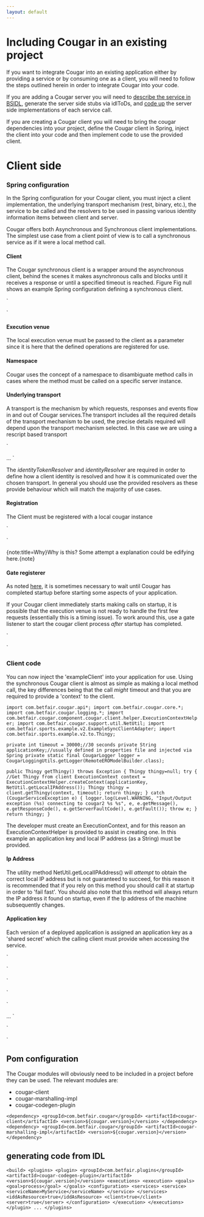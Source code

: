 ```yaml
---
layout: default
---
```

# Including Cougar in an existing project

If you want to integrate Cougar into an existing application either by providing a service or by consuming one as a client,
you will need to follow the steps outlined herein in order to integrate Cougar into your code.

If you are adding a Cougar server you will need to [describe the service in BSIDL](Defining_Your_Service_in_BSIDL_for_Cougar.html),
generate the server side stubs via idlToDs, and [code up](Implementing_a_Cougar_Service_Interface_in_Java.html) the server
side implementations of each service call.

If you are creating a Cougar client you will need to bring the cougar dependencies into your project, define the Cougar
client in Spring, inject the client into
your code and then implement  code to use the provided client.

# Client side

###  Spring configuration

In the Spring configuration for your Cougar client, you must inject a client implementation, the underlying transport
mechanism (rest, binary, etc.), the service to be called and the resolvers to be used in passing various identity information
items between client and server.

Cougar offers both Asynchronous and Synchronous client implementations. The simplest use case from a client point of view
is to call a synchronous service as if it were a local method call.

#### Client

The Cougar synchronous client is a wrapper around the asynchronous client, behind the scenes it makes asynchronous calls
and blocks until it receives a response or until a specified timeout is reached. Figure Fig null shows an example Spring
configuration defining a synchronous client.

`
<!-- Synchronous client -->
<bean name="exampleClient" class="com.betfair.example.v2.ExampleAdapter" depends-on="exampleRegistration">
    <property name="asynchronousClient">
        <!-- Asynchronous client -->
        <bean class="com.betfair.example.v2.ExampleClientImpl">
            <constructor-arg ref="cougar.core.ExecutionVenue"/>
        </bean>
    </property>
</bean>
`

#### Execution venue

The local execution venue must be passed to the client as a parameter since it is here that the defined operations are
registered for use.

#### Namespace

Cougar uses the concept of a namespace to disambiguate method calls in cases where the method must be called on a specific
server instance.

#### Underlying transport

A transport is the mechanism by which requests, responses and events flow in and out of Cougar services.The transport
includes all the required details of the transport mechanism to be used, the precise details required will depend upon
the transport mechanism selected. In this case we are using a rescript based transport

`
<!-- Underlying transport -->
<bean parent="abstractRescriptTransport" id="exampleClientTransport">
    <constructor-arg>
        <bean class="com.betfair.example.v2.rescript.ExampleRescriptServiceBindingDescriptor"/>
    </constructor-arg>
    <property name="remoteAddress" value="http://$EXAMPLE_SERVICE{example.hostname}/api"/>
    <property name="exceptionFactory">
        <bean class="com.betfair.example.v2.exception.ExampleExceptionFactory"/>
    </property>
    <property name="identityTokenResolver" ref="pcidentityTokenResolver"/>
    <property name="identityResolver" ref="pcidentityResolver"/>
</bean>
...
<bean id="pcidentityResolver" class="com.betfair.cougar.component.cougar.client.identity.resolver.PlatformClientIdentityResolver" />
<bean id="pcidentityTokenResolver" class="com.betfair.cougar.component.cougar.client.identity.resolver.PlatformClientIdentityTokenResolver" />
`

The _identityTokenResolver_ and _identityResolver_ are required in order to define how a client identity is resolved and
how it is communicated over the chosen transport. In general you should use the provided resolvers as these provide
behaviour which will match the majority of use cases.

#### Registration

The Client must be registered with a local cougar instance

`
<!-- Register the client with local Cougar -->
<bean class="com.betfair.cougar.core.impl.ev.ClientServiceRegistration" id="exampleRegistration">
    <property name="resolver">
        <bean class="com.betfair.example.v2.ExampleClientExecutableResolver" init-method="init">
            <property name="defaultOperationTransport" ref="exampleClientTransport"/>
        </bean>
    </property>
    <property name="serviceDefinition">
        <bean class="com.betfair.example.v2.ExampleServiceDefinition"/>
    </property>
</bean>
`

{note:title=Why}Why is this? Some attempt a explanation could be edifying here.{note}

#### Gate registerer

As noted [here](Waiting_for_Cougar_to_Start.html), it is sometimes necessary to wait until Cougar has completed startup
before starting some aspects of your application.

If your Cougar client immediately starts making calls on startup, it is possible that the execution venue is not ready to
handle the first few requests (essentially this is a timing issue). To work around this, use a gate listener to start the
cougar client process _after_ startup has completed.

`
<!-- this starts the eroModelManager AFTER cougar has been initialised -->
<bean id="cacheFactoryRegisterer" parent="cougar.core.GateRegisterer">
    <constructor-arg>
        <bean parent="cougar.core.GateListener" p:bean-ref="eroModelManager" p:method="start" p:priority="-20"/>
    </constructor-arg>
</bean>
`

### Client code

You can now inject the 'exampleClient' into your application for use. Using the synchronous Cougar client is almost as
simple as making a local method call, the key differences being that the call _might_ timeout and that you are required
to provide a 'context' to the client.

`
import com.betfair.cougar.api*;
import com.betfair.cougar.core.*;
import com.betfair.cougar.logging.*;
import com.betfair.cougar.component.cougar.client.helper.ExecutionContextHelper;
import com.betfair.cougar.support.util.NetUtil;
import com.betfair.sports.example.v2.ExampleSyncClientAdapter;
import com.betfair.sports.example.v2.to.Thingy;
`

`
private int timeout = 30000;//30 seconds
private String applicationKey;//usually defined in properties file and injected via Spring
private static final CougarLogger logger = CougarLoggingUtils.getLogger(RemoteEROModelBuilder.class);
`

`
public Thingy getThingy() throws Exception {
    Thingy thingy=null;
    try {
        //Get Thingy from client
        ExecutionContext context = ExecutionContextHelper.createContext(applicationKey, NetUtil.getLocalIPAddress());
        Thingy thingy = client.getThingy(context, timeout);
        return thingy;
    } catch (CougarServiceException e) {
        logger.log(Level.WARNING, "Input/Output exception (%s) connecting to cougar2 %s %s", e, e.getMessage(), e.getResponseCode(), e.getServerFaultCode(), e.getFault());
        throw e;
    }
    return thingy;
}
`

The developer must create an ExecutionContext, and for this reason an ExecutionContextHelper is provided to assist in
creating one. In this example an application key and local IP address (as a String) must be provided.

#### Ip Address

The utility method NetUtil.getLocalIPAddress() will _attempt_ to obtain the correct local IP address but is not guaranteed
to succeed, for this reason it is recommended that if you rely on this method you should call it at startup in order to
'fail fast'. You should also note that this method will always return the IP address it found on startup, even if the Ip
address of the machine subsequently changes.

#### Application key

Each version of a deployed application is assigned an application key as a 'shared secret' which the calling client must
provide when accessing the service.

`
<!--================================ Cougar Client=======================-->
`

`
<!-- Synchronous client -->
<bean name="exampleClient" class="com.betfair.example.v2.ExampleAdapter" depends-on="exampleRegistration">
    <property name="asynchronousClient">
        <!-- Asynchronous client -->
        <bean class="com.betfair.example.v2.ExampleClientImpl">
            <constructor-arg ref="cougar.core.ExecutionVenue"/>
        </bean>
    </property>
</bean>
`

`
<!-- Underlying transport -->
<bean parent="abstractRescriptTransport" id="exampleClientTransport">
    <constructor-arg>
        <bean class="com.betfair.example.v2.rescript.ExampleRescriptServiceBindingDescriptor"/>
    </constructor-arg>
    <property name="remoteAddress" value="http://$EXAMPLE_SERVICE{example.hostname}/api"/>
    <property name="exceptionFactory">
        <bean class="com.betfair.example.v2.exception.ExampleExceptionFactory"/>
    </property>
    <property name="identityTokenResolver" ref="pcidentityTokenResolver"/>
    <property name="identityResolver" ref="pcidentityResolver"/>
</bean>
...
<bean id="pcidentityResolver" class="com.betfair.cougar.component.cougar.client.identity.resolver.PlatformClientIdentityResolver" />
<bean id="pcidentityTokenResolver" class="com.betfair.cougar.component.cougar.client.identity.resolver.PlatformClientIdentityTokenResolver" />
`

`
<!-- Register the client with local Cougar -->
<bean class="com.betfair.cougar.core.impl.ev.ClientServiceRegistration" id="exampleRegistration">
    <property name="resolver">
        <bean class="com.betfair.example.v2.ExampleClientExecutableResolver" init-method="init">
            <property name="defaultOperationTransport" ref="exampleClientTransport"/>
        </bean>
    </property>
    <property name="serviceDefinition">
        <bean class="com.betfair.example.v2.ExampleServiceDefinition"/>
    </property>
</bean>
`

## Pom configuration

The Cougar modules will obviously need to be included in a project before they can be used.
The relevant modules are:

* cougar-client
* cougar-marshalling-impl
* cougar-codegen-plugin

`
        <dependency>
            <groupId>com.betfair.cougar</groupId>
            <artifactId>cougar-client</artifactId>
            <version>${cougar.version}</version>
        </dependency>
        <dependency>
            <groupId>com.betfair.cougar</groupId>
            <artifactId>cougar-marshalling-impl</artifactId>
            <version>${cougar.version}</version>
        </dependency>
`

## generating code from IDL

`
<build>
    <plugins>
        <plugin>
            <groupId>com.betfair.plugins</groupId>
            <artifactId>cougar-codegen-plugin</artifactId>
            <version>${cougar.version}</version>
            <executions>
                <execution>
                    <goals>
                        <goal>process</goal>
                    </goals>
                    <configuration>
                        <services>
                            <service>
                                <serviceName>MyService</serviceName>
                            </service>
                        </services>
                        <iddAsResource>true</iddAsResource>
                        <client>true</client>
                        <server>true</server>
                    </configuration>
                </execution>
            </executions>
        </plugin>
        ...
    </plugins>
`
